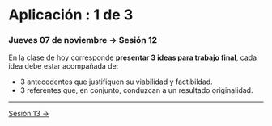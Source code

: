 # Aplicación : 1 de 3

### Jueves 07 de noviembre → Sesión 12

En la clase de hoy corresponde **presentar 3 ideas para trabajo final**, cada idea debe estar acompañada de: 

- 3 antecedentes que justifiquen su viabilidad y factibildad. 
- 3 referentes que, en conjunto, conduzcan a un resultado originalidad. 

-----------

[Sesión 13 →](https://github.com/profesorfaco/AUD5V0010-2019-2/tree/gh-pages/sesion-13)

